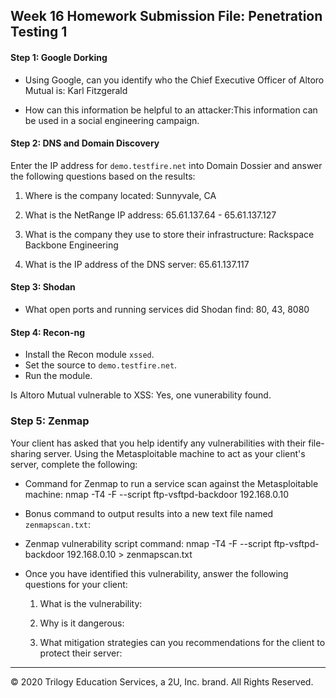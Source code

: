 ## Week 16 Homework Submission File: Penetration Testing 1

#### Step 1: Google Dorking


- Using Google, can you identify who the Chief Executive Officer of Altoro Mutual is: Karl Fitzgerald

- How can this information be helpful to an attacker:This information can be used in a social engineering campaign.



#### Step 2: DNS and Domain Discovery

Enter the IP address for `demo.testfire.net` into Domain Dossier and answer the following questions based on the results:

  1. Where is the company located: Sunnyvale, CA

  2. What is the NetRange IP address: 65.61.137.64 - 65.61.137.127
  
  3. What is the company they use to store their infrastructure: Rackspace Backbone Engineering

  4. What is the IP address of the DNS server: 65.61.137.117
  
#### Step 3: Shodan

- What open ports and running services did Shodan find: 80, 43, 8080

#### Step 4: Recon-ng

- Install the Recon module `xssed`. 
- Set the source to `demo.testfire.net`. 
- Run the module. 

Is Altoro Mutual vulnerable to XSS: Yes, one vunerability found.

### Step 5: Zenmap

Your client has asked that you help identify any vulnerabilities with their file-sharing server. Using the Metasploitable machine to act as your client's server, complete the following:

- Command for Zenmap to run a service scan against the Metasploitable machine: nmap -T4 -F --script ftp-vsftpd-backdoor 192.168.0.10
 
- Bonus command to output results into a new text file named `zenmapscan.txt`:

- Zenmap vulnerability script command: nmap -T4 -F --script ftp-vsftpd-backdoor 192.168.0.10 > zenmapscan.txt

- Once you have identified this vulnerability, answer the following questions for your client:
  1. What is the vulnerability:

  2. Why is it dangerous:

  3. What mitigation strategies can you recommendations for the client to protect their server:

---
© 2020 Trilogy Education Services, a 2U, Inc. brand. All Rights Reserved.  

